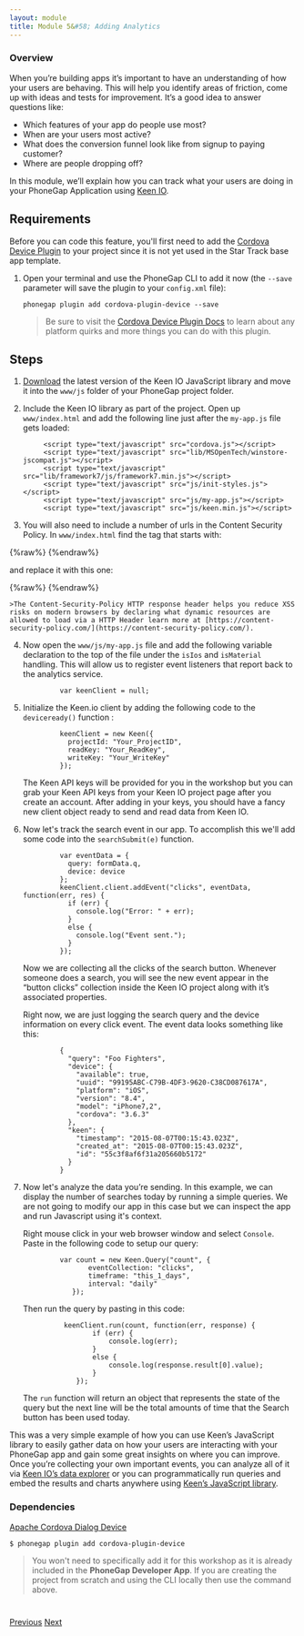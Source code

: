 ```yaml
---
layout: module
title: Module 5&#58; Adding Analytics
---
```


### Overview
When you’re building apps it’s important to have an understanding of how your users are behaving. This will help you identify areas of friction, come up with ideas and tests for improvement. It’s a good idea to answer questions like:

* Which features of your app do people use most?
* When are your users most active?
* What does the conversion funnel look like from signup to paying customer?
* Where are people dropping off?

In this module, we’ll explain how you can track what your users are doing in your PhoneGap Application using [Keen IO](http://keen.io/).

## Requirements
Before you can code this feature, you'll first need to add the [Cordova Device Plugin](https://github.com/apache/cordova-plugin-device) to your project since it is not yet used in the Star Track base app template.

1. Open your terminal and use the PhoneGap CLI to add it now (the `--save` parameter will save the plugin to your `config.xml` file):

       phonegap plugin add cordova-plugin-device --save

   >Be sure to visit the [Cordova Device Plugin Docs](https://github.com/apache/cordova-plugin-device) to learn about any platform quirks and more things you can do with this plugin.

## Steps

1. [Download](https://raw.githubusercontent.com/keen/keen-js/master/dist/keen.min.js) the latest version of the Keen IO JavaScript library and move it into the `www/js` folder of your PhoneGap project folder.

2. Include the Keen IO library as part of the project. Open up `www/index.html` and add the following line just after the `my-app.js` file gets loaded:

            <script type="text/javascript" src="cordova.js"></script>
            <script type="text/javascript" src="lib/MSOpenTech/winstore-jscompat.js"></script>
            <script type="text/javascript" src="lib/framework7/js/framework7.min.js"></script>
            <script type="text/javascript" src="js/init-styles.js"></script>
            <script type="text/javascript" src="js/my-app.js"></script>
            <script type="text/javascript" src="js/keen.min.js"></script>

3. You will also need to include a number of urls in the Content Security Policy. In `www/index.html` find the tag that starts with:

{%raw%}
            <meta http-equiv="Content-Security-Policy"
            content="default-src 'self' data: gap: https://ssl.gstatic.com https://api.spotify.com 'unsafe-eval' 'unsafe-inline' ws://localhost:3000; style-src 'self' 'unsafe-inline'; media-src *; img-src * data:">
{%endraw%}

   and replace it with this one:

{%raw%}
           <meta http-equiv="Content-Security-Policy"
           content="default-src 'self' data: gap: https://ssl.gstatic.com https://api.spotify.com https://www.google.com/jsapi https://www.google.com https://api.keen.io 'unsafe-eval' 'unsafe-inline' ws://localhost:3000; style-src 'self' 'unsafe-inline' https://www.google.com; media-src *; img-src * data:">
{%endraw%}

    >The Content-Security-Policy HTTP response header helps you reduce XSS risks on modern browsers by declaring what dynamic resources are allowed to load via a HTTP Header learn more at [https://content-security-policy.com/](https://content-security-policy.com/).


4. Now open the `www/js/my-app.js` file and add the following variable declaration to the top of the file under the `isIos` and `isMaterial` handling. This will allow us to register event listeners that report back to the analytics service.

                var keenClient = null;

5. Initialize the Keen.io client by adding the following code to the `deviceready()` function :

                keenClient = new Keen({
                  projectId: "Your_ProjectID",
                  readKey: "Your_ReadKey",
                  writeKey: "Your_WriteKey"
                });

   The Keen API keys will be provided for you in the workshop but you can grab your Keen API keys from your Keen IO project page after you create an account. After adding in your keys, you should have a fancy new client object ready to send and read data from Keen IO.

6. Now let's track the search event in our app. To accomplish this we'll add some code into the `searchSubmit(e)` function.

                var eventData = {
                  query: formData.q,
                  device: device
                };
                keenClient.client.addEvent("clicks", eventData, function(err, res) {
                  if (err) {
                    console.log("Error: " + err);
                  }
                  else {
                    console.log("Event sent.");
                  }
                });

   Now we are collecting all the clicks of the search button. Whenever someone does a search, you will see the new event appear in the “button clicks” collection inside the Keen IO project along with it’s associated properties.

   Right now, we are just logging the search query and the device information on every click event. The event data looks something like this:

                {
                  "query": "Foo Fighters",
                  "device": {
                    "available": true,
                    "uuid": "99195ABC-C79B-4DF3-9620-C38CD087617A",
                    "platform": "iOS",
                    "version": "8.4",
                    "model": "iPhone7,2",
                    "cordova": "3.6.3"
                  },
                  "keen": {
                    "timestamp": "2015-08-07T00:15:43.023Z",
                    "created_at": "2015-08-07T00:15:43.023Z",
                    "id": "55c3f8af6f31a205660b5172"
                  }
                }

7. Now let's analyze the data you’re sending. In this example, we can display the number of searches today by running a simple queries. We are not going to modify our app in this case but we can inspect the app and run Javascript using it's context.

   Right mouse click in your web browser window and select `Console`. Paste in the following code to setup our query:

                var count = new Keen.Query("count", {
                       eventCollection: "clicks",
                       timeframe: "this_1_days",
                       interval: "daily"
                   });

   Then run the query by pasting in this code:

                 keenClient.run(count, function(err, response) {
                        if (err) {
                            console.log(err);
                        }
                        else {
                            console.log(response.result[0].value);
                        }
                    });

   The `run` function will return an object that represents the state of the query but the next line will be the total amounts of time that the Search button has been used today.

This was a very simple example of how you can use Keen’s JavaScript library to easily gather data on how your users are interacting with your PhoneGap app and gain some great insights on where you can improve. Once you’re collecting your own important events, you can analyze all of it via [Keen IO’s data explorer](https://keen.io/blog/114588771746/introducing-data-explorer) or you can programmatically run queries and embed the results and charts anywhere using [Keen’s JavaScript library](https://keen.io/docs/api/?javascript#events).

### Dependencies

   [Apache Cordova Dialog Device](https://github.com/apache/cordova-plugin-device)

    $ phonegap plugin add cordova-plugin-device

   >You won't need to specifically add it for this workshop as it is already included in the **PhoneGap Developer App**. If you are creating the project from scratch and using the CLI locally then use the command above.

<div class="row" style="margin-top:40px;">
<div class="col-sm-12">
<a href="lesson4.html" class="btn btn-default"><i class="glyphicon glyphicon-chevron-left"></i> Previous</a>
<a href="lesson6.html" class="btn btn-default pull-right">Next <i class="glyphicon
glyphicon-chevron-right"></i></a>
</div>
</div>

